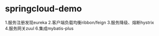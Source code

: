 # springcloud-demo
1.服务注册发现eureka
2.客户端负载均衡ribbon/feign
3.服务降级、熔断hystrix
4.服务网关zuul
6.集成mybatis-plus
